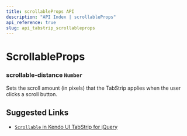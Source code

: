 ```yaml
---
title: scrollableProps API
description: "API Index | scrollableProps"
api_reference: true
slug: api_tabstrip_scrollableprops
---
```


# ScrollableProps

### scrollable-distance `Number`

Sets the scroll amount (in pixels) that the TabStrip applies when the user clicks a scroll button.

## Suggested Links

* [`Scrollable` in Kendo UI TabStrip for jQuery](https://docs.telerik.com/kendo-ui/api/javascript/ui/tabstrip/configuration/scrollable)
